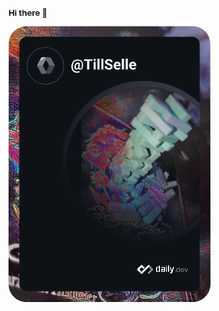 ### Hi there 👋
<a href="https://app.daily.dev/TillSelle"><img src="https://github.com/tillselle/tillselle/blob/master/devcard.svg" width="400" alt="Till Selle's Dev Card"/></a>
<!--
**TillSelle/TillSelle** is a ✨ _special_ ✨ repository because its `README.md` (this file) appears on your GitHub profile.

Here are some ideas to get you started:


- 🌱 I’m currently learning ...
- 👯 I’m looking to collaborate on ...
- 🤔 I’m looking for help with ...
- 💬 Ask me about ...
- 📫 How to reach me: ...
- 😄 Pronouns: ...
- ⚡ Fun fact: ...
-->
